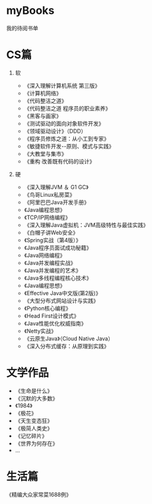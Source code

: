 # myBooks
我的待阅书单

# CS篇

1. 软
	- 《深入理解计算机系统 第三版》
	- 《计算机网络》
	- 《代码整洁之道》
	- 《代码整洁之道 程序员的职业素养》
	- 《黑客与画家》
	- 《测试驱动的面向对象软件开发》
	- 《领域驱动设计》（DDD）
	- 《程序员修炼之道：从小工到专家》
	- 《敏捷软件开发--原则、模式与实践》
	- 《大教堂与集市》
	- 《重构 改善既有代码的设计》

2. 硬
	- 《深入理解JVM ＆ G1 GC》
	- 《鸟哥Linux私房菜》
	- 《阿里巴巴Java开发手册》
	- 《Java编程思想》
	- 《TCP/IP网络编程》
	- 《深入理解Java虚拟机：JVM高级特性与最佳实践》
	- 《白帽子讲Web安全》
	- 《Spring实战（第4版）》
	- 《Java程序员面试成功秘籍》
	- 《Java网络编程》
	- 《Java并发编程实战》
	- 《Java并发编程的艺术》
	- 《Java多线程编程核心技术》
	- 《Java编程思想》
	- 《Effective Java中文版(第2版)》
	- 《大型分布式网站设计与实践》
	- 《Python核心编程》
	- 《Head First设计模式》
	- 《Java性能优化权威指南》
	- 《Netty实战》
	- 《云原生Java》（Cloud Native Java）
	- 《深入分布式缓存：从原理到实践》

# 文学作品

- 《生命是什么》
- 《沉默的大多数》
- 《1984》
- 《极花》
- 《天生变态狂》
- 《极简人类史》
- 《记忆碎片》
- 《世界为何存在》
- ...

# 生活篇

《精编大众家常菜1688例》

